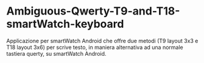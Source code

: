 # Ambiguous-Qwerty-T9-and-T18-smartWatch-keyboard

Applicazione per smartWatch Android che offre due metodi (T9 layout 3x3 e T18 layout 3x6) per scrive testo, in maniera alternativa ad una normale tastiera querty, su smartWatch Android.
